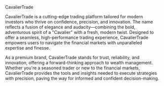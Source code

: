 CavalierTrade

CavalierTrade is a cutting-edge trading platform tailored for modern investors who thrive on confidence, precision, and innovation. The name reflects a fusion of elegance and audacity—combining the bold, adventurous spirit of a "Cavalier" with a fresh, modern twist. Designed to offer a seamless, high-performance trading experience, CavalierTrade empowers users to navigate the financial markets with unparalleled expertise and finesse.

As a premium brand, CavalierTrade stands for trust, reliability, and innovation, offering a forward-thinking approach to wealth management. Whether you're a seasoned trader or new to the financial markets, CavalierTrade provides the tools and insights needed to execute strategies with precision, paving the way for informed and confident decision-making.